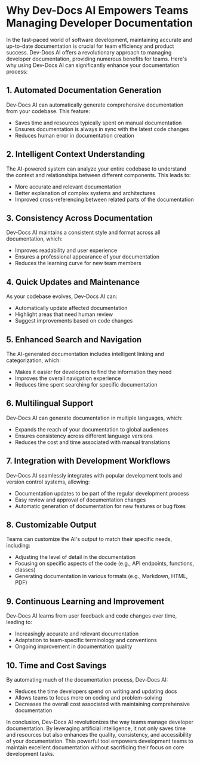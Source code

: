 

  # Why Dev-Docs AI Empowers Teams Managing Developer Documentation

In the fast-paced world of software development, maintaining accurate and up-to-date documentation is crucial for team efficiency and product success. Dev-Docs AI offers a revolutionary approach to managing developer documentation, providing numerous benefits for teams. Here's why using Dev-Docs AI can significantly enhance your documentation process:

## 1. Automated Documentation Generation

Dev-Docs AI can automatically generate comprehensive documentation from your codebase. This feature:
- Saves time and resources typically spent on manual documentation
- Ensures documentation is always in sync with the latest code changes
- Reduces human error in documentation creation

## 2. Intelligent Context Understanding

The AI-powered system can analyze your entire codebase to understand the context and relationships between different components. This leads to:
- More accurate and relevant documentation
- Better explanation of complex systems and architectures
- Improved cross-referencing between related parts of the documentation

## 3. Consistency Across Documentation

Dev-Docs AI maintains a consistent style and format across all documentation, which:
- Improves readability and user experience
- Ensures a professional appearance of your documentation
- Reduces the learning curve for new team members

## 4. Quick Updates and Maintenance

As your codebase evolves, Dev-Docs AI can:
- Automatically update affected documentation
- Highlight areas that need human review
- Suggest improvements based on code changes

## 5. Enhanced Search and Navigation

The AI-generated documentation includes intelligent linking and categorization, which:
- Makes it easier for developers to find the information they need
- Improves the overall navigation experience
- Reduces time spent searching for specific documentation

## 6. Multilingual Support

Dev-Docs AI can generate documentation in multiple languages, which:
- Expands the reach of your documentation to global audiences
- Ensures consistency across different language versions
- Reduces the cost and time associated with manual translations

## 7. Integration with Development Workflows

Dev-Docs AI seamlessly integrates with popular development tools and version control systems, allowing:
- Documentation updates to be part of the regular development process
- Easy review and approval of documentation changes
- Automatic generation of documentation for new features or bug fixes

## 8. Customizable Output

Teams can customize the AI's output to match their specific needs, including:
- Adjusting the level of detail in the documentation
- Focusing on specific aspects of the code (e.g., API endpoints, functions, classes)
- Generating documentation in various formats (e.g., Markdown, HTML, PDF)

## 9. Continuous Learning and Improvement

Dev-Docs AI learns from user feedback and code changes over time, leading to:
- Increasingly accurate and relevant documentation
- Adaptation to team-specific terminology and conventions
- Ongoing improvement in documentation quality

## 10. Time and Cost Savings

By automating much of the documentation process, Dev-Docs AI:
- Reduces the time developers spend on writing and updating docs
- Allows teams to focus more on coding and problem-solving
- Decreases the overall cost associated with maintaining comprehensive documentation

In conclusion, Dev-Docs AI revolutionizes the way teams manage developer documentation. By leveraging artificial intelligence, it not only saves time and resources but also enhances the quality, consistency, and accessibility of your documentation. This powerful tool empowers development teams to maintain excellent documentation without sacrificing their focus on core development tasks.

  